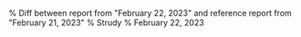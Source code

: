 % Diff between report from "February 22, 2023" and reference report from "February 21, 2023"
% Strudy
% February 22, 2023


